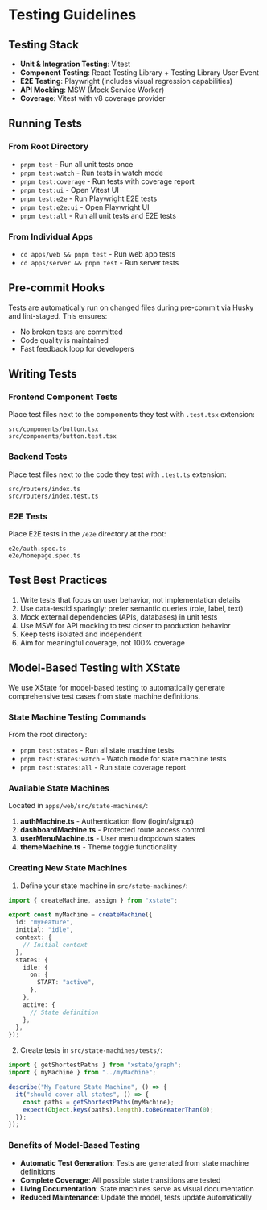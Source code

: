 # Testing Guidelines

## Testing Stack

- **Unit & Integration Testing**: Vitest
- **Component Testing**: React Testing Library + Testing Library User Event
- **E2E Testing**: Playwright (includes visual regression capabilities)
- **API Mocking**: MSW (Mock Service Worker)
- **Coverage**: Vitest with v8 coverage provider

## Running Tests

### From Root Directory

- `pnpm test` - Run all unit tests once
- `pnpm test:watch` - Run tests in watch mode
- `pnpm test:coverage` - Run tests with coverage report
- `pnpm test:ui` - Open Vitest UI
- `pnpm test:e2e` - Run Playwright E2E tests
- `pnpm test:e2e:ui` - Open Playwright UI
- `pnpm test:all` - Run all unit tests and E2E tests

### From Individual Apps

- `cd apps/web && pnpm test` - Run web app tests
- `cd apps/server && pnpm test` - Run server tests

## Pre-commit Hooks

Tests are automatically run on changed files during pre-commit via Husky and lint-staged. This ensures:

- No broken tests are committed
- Code quality is maintained
- Fast feedback loop for developers

## Writing Tests

### Frontend Component Tests

Place test files next to the components they test with `.test.tsx` extension:

```
src/components/button.tsx
src/components/button.test.tsx
```

### Backend Tests

Place test files next to the code they test with `.test.ts` extension:

```
src/routers/index.ts
src/routers/index.test.ts
```

### E2E Tests

Place E2E tests in the `/e2e` directory at the root:

```
e2e/auth.spec.ts
e2e/homepage.spec.ts
```

## Test Best Practices

1. Write tests that focus on user behavior, not implementation details
2. Use data-testid sparingly; prefer semantic queries (role, label, text)
3. Mock external dependencies (APIs, databases) in unit tests
4. Use MSW for API mocking to test closer to production behavior
5. Keep tests isolated and independent
6. Aim for meaningful coverage, not 100% coverage

## Model-Based Testing with XState

We use XState for model-based testing to automatically generate comprehensive test cases from state machine definitions.

### State Machine Testing Commands

From the root directory:

- `pnpm test:states` - Run all state machine tests
- `pnpm test:states:watch` - Watch mode for state machine tests
- `pnpm test:states:all` - Run state coverage report

### Available State Machines

Located in `apps/web/src/state-machines/`:

1. **authMachine.ts** - Authentication flow (login/signup)
2. **dashboardMachine.ts** - Protected route access control
3. **userMenuMachine.ts** - User menu dropdown states
4. **themeMachine.ts** - Theme toggle functionality

### Creating New State Machines

1. Define your state machine in `src/state-machines/`:

```typescript
import { createMachine, assign } from "xstate";

export const myMachine = createMachine({
  id: "myFeature",
  initial: "idle",
  context: {
    // Initial context
  },
  states: {
    idle: {
      on: {
        START: "active",
      },
    },
    active: {
      // State definition
    },
  },
});
```

2. Create tests in `src/state-machines/tests/`:

```typescript
import { getShortestPaths } from "xstate/graph";
import { myMachine } from "../myMachine";

describe("My Feature State Machine", () => {
  it("should cover all states", () => {
    const paths = getShortestPaths(myMachine);
    expect(Object.keys(paths).length).toBeGreaterThan(0);
  });
});
```

### Benefits of Model-Based Testing

- **Automatic Test Generation**: Tests are generated from state machine definitions
- **Complete Coverage**: All possible state transitions are tested
- **Living Documentation**: State machines serve as visual documentation
- **Reduced Maintenance**: Update the model, tests update automatically
